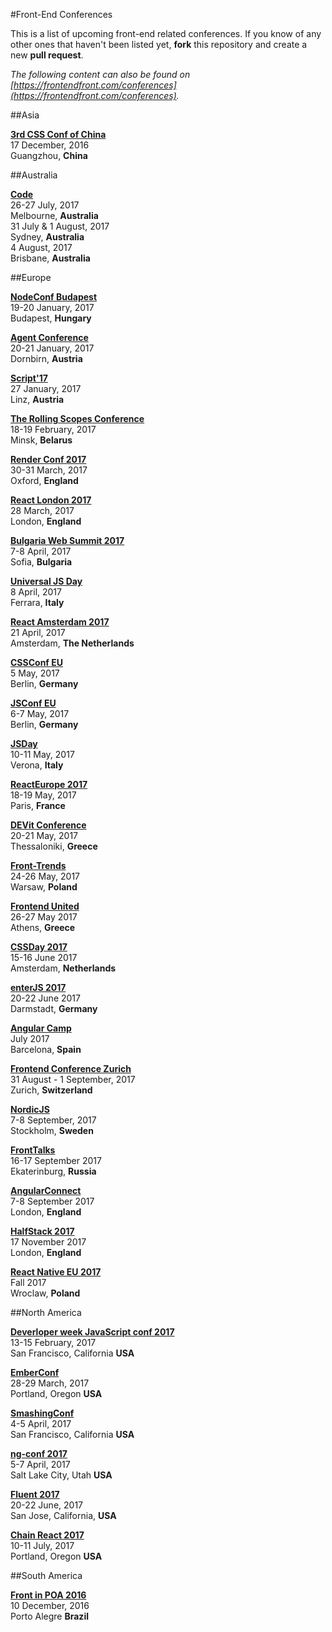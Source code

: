 #Front-End Conferences

This is a list of upcoming front-end related conferences. If you know of any other ones that haven't been listed yet, **fork** this repository and create a new **pull request**.

*The following content can also be found on [https://frontendfront.com/conferences](https://frontendfront.com/conferences).*

##Asia

[**3rd CSS Conf of China**](http://css.w3ctech.com/)  
17 December, 2016  
Guangzhou, **China**


##Australia

[**Code**](https://www.webdirections.org/code/)  
26-27 July, 2017  
Melbourne, **Australia**  
31 July & 1 August, 2017  
Sydney, **Australia**  
4 August, 2017  
Brisbane, **Australia**  


##Europe

[**NodeConf Budapest**](https://nodeconf.risingstack.com/)  
19-20 January, 2017  
Budapest, **Hungary**  

[**Agent Conference**](http://agent.sh/)  
20-21 January, 2017  
Dornbirn, **Austria**  

[**Script'17**](https://scriptconf.org/)  
27 January, 2017  
Linz, **Austria**  

[**The Rolling Scopes Conference**](https://2017.conf.rollingscopes.com/)  
18-19 February, 2017  
Minsk, **Belarus**

[**Render Conf 2017**](http://2017.render-conf.com/)  
30-31 March, 2017  
Oxford, **England**

[**React London 2017**](https://react.london/)  
28 March, 2017  
London, **England**

[**Bulgaria Web Summit 2017**](https://bulgariawebsummit.com/)  
7-8 April, 2017  
Sofia, **Bulgaria**  

[**Universal JS Day**](http://2017.universaljsday.com/)  
8 April, 2017  
Ferrara, **Italy**

[**React Amsterdam 2017**](https://react.amsterdam/)  
21 April, 2017  
Amsterdam, **The Netherlands**  

[**CSSConf EU**](http://2017.cssconf.eu/)  
5 May, 2017  
Berlin, **Germany**

[**JSConf EU**](http://2017.jsconf.eu/)  
6-7 May, 2017  
Berlin, **Germany**

[**JSDay**](http://2017.jsday.it/)  
10-11 May, 2017  
Verona, **Italy**

[**ReactEurope 2017**](https://www.react-europe.org/)  
18-19 May, 2017  
Paris, **France**

[**DEVit Conference**](http://devitconf.org/)  
20-21 May, 2017  
Thessaloniki, **Greece**

[**Front-Trends**](https://2017.front-trends.com/)  
24-26 May, 2017  
Warsaw, **Poland**

[**Frontend United**](http://frontendunited.org/)  
26-27 May 2017  
Athens, **Greece**

[**CSSDay 2017**](https://cssday.nl/2016)  
15-16 June 2017  
Amsterdam, **Netherlands**

[**enterJS 2017**](https://www.enterjs.de/)  
20-22 June 2017  
Darmstadt, **Germany**

[**Angular Camp**](https://angularcamp.org/)  
July 2017  
Barcelona, **Spain**

[**Frontend Conference Zurich**](https://frontendconf.ch/)  
31 August - 1 September, 2017  
Zurich, **Switzerland**

[**NordicJS**](http://nordicjs.com/)  
7-8 September, 2017  
Stockholm, **Sweden**

[**FrontTalks**](http://fronttalks.ru/)  
16-17 September 2017  
Ekaterinburg, **Russia**

[**AngularConnect**](http://angularconnect.com/)  
7-8 September 2017  
London, **England**

[**HalfStack 2017**](http://halfstackconf.com/)  
17 November 2017  
London, **England**

[**React Native EU 2017**](http://react-native.eu/)  
Fall 2017  
Wroclaw, **Poland**


##North America

[**Deverloper week JavaScript conf 2017**](http://www.developerweek.com/javascript-conference/)  
13-15 February, 2017  
San Francisco, California **USA**

[**EmberConf**](http://emberconf.com/)  
28-29 March, 2017  
Portland, Oregon **USA**

[**SmashingConf**](https://smashingconf.com/)  
4-5 April, 2017  
San Francisco, California **USA**

[**ng-conf 2017**](https://www.ng-conf.org/)  
5-7 April, 2017  
Salt Lake City, Utah **USA**

[**Fluent 2017**](http://conferences.oreilly.com/fluent/fl-ca)  
20-22 June, 2017  
San Jose, California, **USA**

[**Chain React 2017**](https://infinite.red/ChainReactConf)  
10-11 July, 2017  
Portland, Oregon **USA**


##South America

[**Front in POA 2016**](http://frontinpoa.com.br/2016/)  
10 December, 2016  
Porto Alegre **Brazil**
